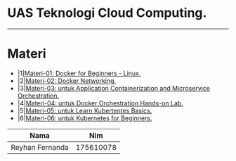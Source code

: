 # UAS Teknologi Cloud Computing.

***

# Materi  
* |1|[Materi-01: Docker for Beginners - Linux.](https://github.com/reyhanfernanda/uas-tcc/tree/master/materi-01)
* |2|[Materi-02: Docker Networking.](https://github.com/reyhanfernanda/uas-tcc/tree/master/materi-02)
* |3|[Materi-03: untuk Application Containerization and Microservice Orchestration.](https://github.com/reyhanfernanda/uas-tcc/tree/master/materi-03)
* |4|[Materi-04: untuk Docker Orchestration Hands-on Lab.](https://github.com/reyhanfernanda/uas-tcc/tree/master/materi-04)
* |5|[Materi-05: untuk Learn Kubertentes Basics.](https://github.com/reyhanfernanda/uas-tcc/tree/master/materi-05)
* |6|[Materi-06: untuk Kubernetes for Beginners.](https://github.com/reyhanfernanda/uas-tcc/tree/master/materi-06)


| Nama        | Nim |           
| ------------- |:-------------:| 
|Reyhan Fernanda|175610078|